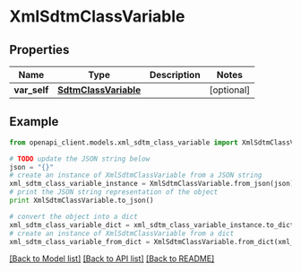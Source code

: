 # XmlSdtmClassVariable


## Properties
Name | Type | Description | Notes
------------ | ------------- | ------------- | -------------
**var_self** | [**SdtmClassVariable**](SdtmClassVariable.md) |  | [optional] 

## Example

```python
from openapi_client.models.xml_sdtm_class_variable import XmlSdtmClassVariable

# TODO update the JSON string below
json = "{}"
# create an instance of XmlSdtmClassVariable from a JSON string
xml_sdtm_class_variable_instance = XmlSdtmClassVariable.from_json(json)
# print the JSON string representation of the object
print XmlSdtmClassVariable.to_json()

# convert the object into a dict
xml_sdtm_class_variable_dict = xml_sdtm_class_variable_instance.to_dict()
# create an instance of XmlSdtmClassVariable from a dict
xml_sdtm_class_variable_from_dict = XmlSdtmClassVariable.from_dict(xml_sdtm_class_variable_dict)
```
[[Back to Model list]](../README.md#documentation-for-models) [[Back to API list]](../README.md#documentation-for-api-endpoints) [[Back to README]](../README.md)


